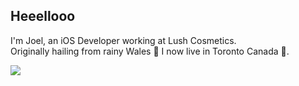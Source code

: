 ## Heeellooo


I'm Joel, an iOS Developer working at Lush Cosmetics.  
Originally hailing from rainy Wales 🏴󠁧󠁢󠁷󠁬󠁳󠁿 I now live in Toronto Canada 🍁.   

![](https://media3.giphy.com/media/PPEFEfRwoBO12UoTND/giphy.gif?cid=ecf05e47a24684decda74545786609cd73970b2d0565c363&rid=giphy.gif)
